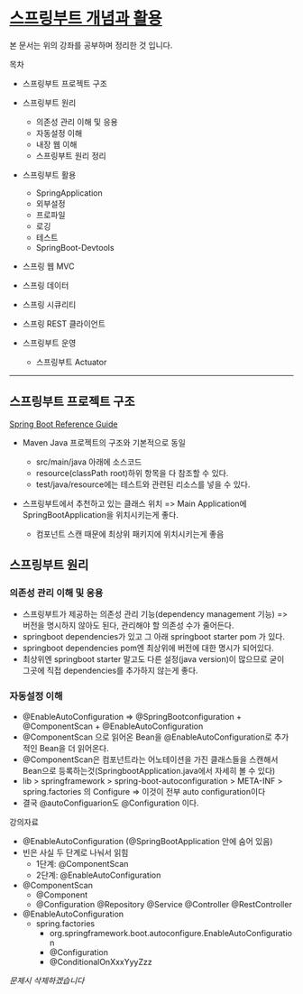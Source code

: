 # [스프링부트 개념과 활용](https://www.inflearn.com/course/%EC%8A%A4%ED%94%84%EB%A7%81%EB%B6%80%ED%8A%B8/)

본 문서는 위의 강좌를 공부하며 정리한 것 입니다.

목차

* 스프링부트 프로젝트 구조

* 스프링부트 원리
  * 의존성 관리 이해 및 응용
  * 자동설정 이해
  * 내장 웹 이해
  * 스프링부트 원리 정리
  
* 스프링부트 활용
  * SpringApplication
  * 외부설정
  * 프로파일
  * 로깅
  * 테스트
  * SpringBoot-Devtools

* 스프링 웹 MVC

* 스프링 데이터

* 스프링 시큐리티

* 스프링 REST 클라이언트

* 스프링부트 운영
  * 스프링부트 Actuator
  
 
 <hr>

## 스프링부트 프로젝트 구조

[Spring Boot Reference Guide](https://docs.spring.io/spring-boot/docs/current/reference/htmlsingle/#using-boot-structuring-your-code)

* Maven Java 프로젝트의 구조와 기본적으로 동일
    * src/main/java 아래에 소스코드
    * resource(classPath root)하위 항목을 다 참조할 수 있다.
    * test/java/resource에는 테스트와 관련된 리소스를 넣을 수 있다.

* 스프링부트에서 추천하고 있는 클래스 위치 => Main Application에 SpringBootApplication을 위치시키는게 좋다.
    * 컴포넌트 스캔 때문에 최상위 패키지에 위치시키는게 좋음

 
## 스프링부트 원리

### 의존성 관리 이해 및 응용

* 스프링부트가 제공하는 의존성 관리 기능(dependency management 기능) => 버전을 명시하지 않아도 된다, 관리해야 할 의존성 수가 줄어든다.
* springboot dependencies가 있고 그 아래 springboot starter <parent> pom 가 있다.
* springboot dependencies pom엔 최상위에 버전에 대한 명시가 되어있다.
* 최상위엔 springboot starter 말고도 다른 설정(java version)이 많으므로 굳이 그곳에 직접 dependencies를 추가하지 않는게 좋다.

### 자동설정 이해

* @EnableAutoConfiguration => @SpringBootconfiguration + @ComponentScan + @EnableAutoConfiguration
* @ComponentScan 으로 읽어온 Bean을 @EnableAutoConfiguration로 추가적인 Bean을 더 읽어온다.
* @ComponentScan은 컴포넌트라는 어노테이션을 가진 클래스들을 스캔해서 Bean으로 등록하는것(SpringbootApplication.java에서 자세히 볼 수 있다)
* lib > springframework > spring-boot-autoconfiguration > META-INF > spring.factories 의 Configure => 이것이 전부 auto configuration이다 
* 결국 @autoConfiguarion도 @Configuration 이다.

강의자료
* @EnableAutoConfiguration (@SpringBootApplication 안에 숨어 있음)
* 빈은 사실 두 단계로 나눠서 읽힘
    * 1단계: @ComponentScan
    * 2단계: @EnableAutoConfiguration
* @ComponentScan
    * @Component
    * @Configuration @Repository @Service @Controller @RestController
* @EnableAutoConfiguration
    * spring.factories
      * org.springframework.boot.autoconfigure.EnableAutoConfiguration
      * @Configuration
      * @ConditionalOnXxxYyyZzz


*문제시 삭제하겠습니다*
  
